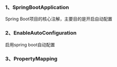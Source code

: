 ### 1、SpringBootApplication
Spring Boot项目的核心注解，主要目的是开启自动配置



### 2、EnableAutoConfiguration

启用spring boot自动配置



### 3、PropertyMapping

 

